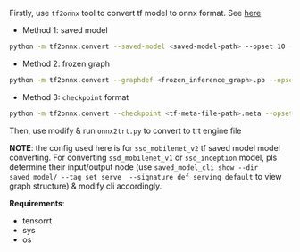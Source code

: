 Firstly, use `tf2onnx` tool to convert tf model to onnx format. See [here](https://github.com/onnx/tensorflow-onnx)
* Method 1: saved model
```sh
python -m tf2onnx.convert --saved-model <saved-model-path> --opset 10 --output model.onnx
```
* Method 2: frozen graph

```sh
python -m tf2onnx.convert --graphdef <frozen_inference_graph>.pb --opset 10 --output ssd_mobilenet.onnx --inputs image_tensor:0 --outputs detection_boxes:0,detection_scores:0,num_detections:0,detection_classes:0
```

* Method 3: `checkpoint` format

```sh
python -m tf2onnx.convert --checkpoint <tf-meta-file-path>.meta --opset 10 --output ssd_mobilenet.onnx --inputs image_tensor:0 --outputs detection_boxes:0,detection_scores:0,num_detections:0,detection_classes:0
```

Then, use modify & run `onnx2trt.py` to convert to trt engine file

**NOTE**: the config used here is for `ssd_mobilenet_v2` tf saved model model converting. For converting `ssd_mobilenet_v1` or `ssd_inception` model, pls determine their input/output node (use `saved_model_cli show --dir saved_model/ --tag_set serve  --signature_def serving_default` to view graph structure) & modify cli accordingly.

**Requirements**:
* tensorrt
* sys
* os
